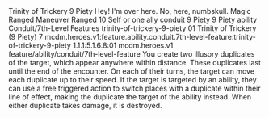 <ability>
  <name>Trinity of Trickery</name>
  <cost>9 Piety</cost>
  <flavor>Hey! I&apos;m over here. No, here, numbskull.</flavor>
  <keywords>
    <keyword>Magic</keyword>
    <keyword>Ranged</keyword>
  </keywords>
  <type>Maneuver</type>
  <distance>Ranged 10</distance>
  <target>Self or one ally</target>
  <metadata>
    <class>conduit</class>
    <cost>9 Piety</cost>
    <cost_amount>9</cost_amount>
    <cost_resource>Piety</cost_resource>
    <feature_type>ability</feature_type>
    <file_dpath>Conduit/7th-Level Features</file_dpath>
    <item_id>trinity-of-trickery-9-piety</item_id>
    <item_index>01</item_index>
    <item_name>Trinity of Trickery (9 Piety)</item_name>
    <level>7</level>
    <scc>mcdm.heroes.v1:feature.ability.conduit.7th-level-feature:trinity-of-trickery-9-piety</scc>
    <scdc>1.1.1:5.1.6.8:01</scdc>
    <source>mcdm.heroes.v1</source>
    <type>feature/ability/conduit/7th-level-feature</type>
  </metadata>
  <effects>
    <effect type="mundane">You create two illusory duplicates of the target, which appear anywhere within distance. These duplicates last until the end of the encounter. On each of their turns, the target can move each duplicate up to their speed. If the target is targeted by an ability, they can use a free triggered action to switch places with a duplicate within their line of effect, making the duplicate the target of the ability instead. When either duplicate takes damage, it is destroyed.</effect>
  </effects>
</ability>
